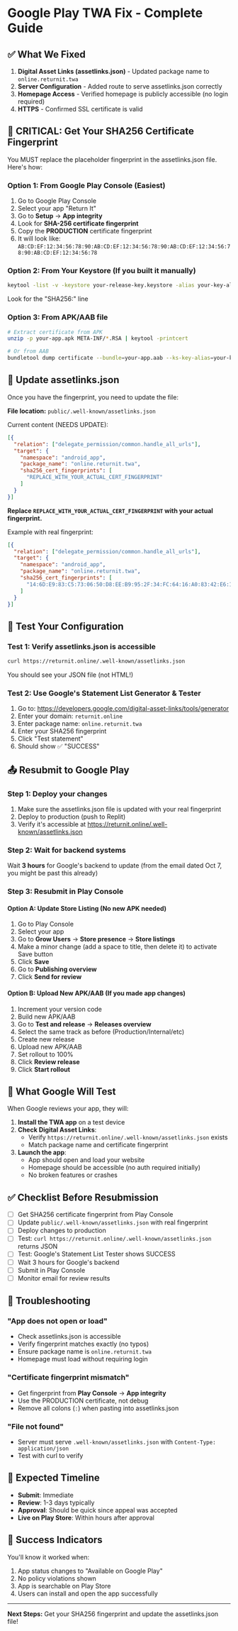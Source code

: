 # Google Play TWA Fix - Complete Guide

## ✅ What We Fixed

1. **Digital Asset Links (assetlinks.json)** - Updated package name to `online.returnit.twa`
2. **Server Configuration** - Added route to serve assetlinks.json correctly
3. **Homepage Access** - Verified homepage is publicly accessible (no login required)
4. **HTTPS** - Confirmed SSL certificate is valid

## 🔑 CRITICAL: Get Your SHA256 Certificate Fingerprint

You MUST replace the placeholder fingerprint in the assetlinks.json file. Here's how:

### Option 1: From Google Play Console (Easiest)
1. Go to Google Play Console
2. Select your app "Return It"
3. Go to **Setup** → **App integrity**
4. Look for **SHA-256 certificate fingerprint** 
5. Copy the **PRODUCTION** certificate fingerprint
6. It will look like: `AB:CD:EF:12:34:56:78:90:AB:CD:EF:12:34:56:78:90:AB:CD:EF:12:34:56:78:90:AB:CD:EF:12:34:56:78`

### Option 2: From Your Keystore (If you built it manually)
```bash
keytool -list -v -keystore your-release-key.keystore -alias your-key-alias
```
Look for the "SHA256:" line

### Option 3: From APK/AAB file
```bash
# Extract certificate from APK
unzip -p your-app.apk META-INF/*.RSA | keytool -printcert

# Or from AAB
bundletool dump certificate --bundle=your-app.aab --ks-key-alias=your-key-alias
```

## 📝 Update assetlinks.json

Once you have the fingerprint, you need to update the file:

**File location:** `public/.well-known/assetlinks.json`

Current content (NEEDS UPDATE):
```json
[{
  "relation": ["delegate_permission/common.handle_all_urls"],
  "target": {
    "namespace": "android_app",
    "package_name": "online.returnit.twa",
    "sha256_cert_fingerprints": [
      "REPLACE_WITH_YOUR_ACTUAL_CERT_FINGERPRINT"
    ]
  }
}]
```

**Replace `REPLACE_WITH_YOUR_ACTUAL_CERT_FINGERPRINT` with your actual fingerprint.**

Example with real fingerprint:
```json
[{
  "relation": ["delegate_permission/common.handle_all_urls"],
  "target": {
    "namespace": "android_app",
    "package_name": "online.returnit.twa",
    "sha256_cert_fingerprints": [
      "14:6D:E9:83:C5:73:06:50:D8:EE:B9:95:2F:34:FC:64:16:A0:83:42:E6:1D:BE:A8:8A:04:96:B2:3F:CF:44:E5"
    ]
  }
}]
```

## 🧪 Test Your Configuration

### Test 1: Verify assetlinks.json is accessible
```bash
curl https://returnit.online/.well-known/assetlinks.json
```
You should see your JSON file (not HTML!)

### Test 2: Use Google's Statement List Generator & Tester
1. Go to: https://developers.google.com/digital-asset-links/tools/generator
2. Enter your domain: `returnit.online`
3. Enter package name: `online.returnit.twa`
4. Enter your SHA256 fingerprint
5. Click "Test statement"
6. Should show ✅ "SUCCESS"

## 📤 Resubmit to Google Play

### Step 1: Deploy your changes
1. Make sure the assetlinks.json file is updated with your real fingerprint
2. Deploy to production (push to Replit)
3. Verify it's accessible at https://returnit.online/.well-known/assetlinks.json

### Step 2: Wait for backend systems
Wait **3 hours** for Google's backend to update (from the email dated Oct 7, you might be past this already)

### Step 3: Resubmit in Play Console

#### Option A: Update Store Listing (No new APK needed)
1. Go to Play Console
2. Select your app
3. Go to **Grow Users** → **Store presence** → **Store listings**
4. Make a minor change (add a space to title, then delete it) to activate Save button
5. Click **Save**
6. Go to **Publishing overview**
7. Click **Send for review**

#### Option B: Upload New APK/AAB (If you made app changes)
1. Increment your version code
2. Build new APK/AAB
3. Go to **Test and release** → **Releases overview**
4. Select the same track as before (Production/Internal/etc)
5. Create new release
6. Upload new APK/AAB
7. Set rollout to 100%
8. Click **Review release**
9. Click **Start rollout**

## 🎯 What Google Will Test

When Google reviews your app, they will:

1. **Install the TWA app** on a test device
2. **Check Digital Asset Links**: 
   - Verify `https://returnit.online/.well-known/assetlinks.json` exists
   - Match package name and certificate fingerprint
3. **Launch the app**:
   - App should open and load your website
   - Homepage should be accessible (no auth required initially)
   - No broken features or crashes

## ✅ Checklist Before Resubmission

- [ ] Get SHA256 certificate fingerprint from Play Console
- [ ] Update `public/.well-known/assetlinks.json` with real fingerprint
- [ ] Deploy changes to production
- [ ] Test: `curl https://returnit.online/.well-known/assetlinks.json` returns JSON
- [ ] Test: Google's Statement List Tester shows SUCCESS
- [ ] Wait 3 hours for Google's backend
- [ ] Submit in Play Console
- [ ] Monitor email for review results

## 🐛 Troubleshooting

### "App does not open or load"
- Check assetlinks.json is accessible
- Verify fingerprint matches exactly (no typos)
- Ensure package name is `online.returnit.twa`
- Homepage must load without requiring login

### "Certificate fingerprint mismatch"
- Get fingerprint from **Play Console** → **App integrity**
- Use the PRODUCTION certificate, not debug
- Remove all colons (`:`) when pasting into assetlinks.json

### "File not found"
- Server must serve `.well-known/assetlinks.json` with `Content-Type: application/json`
- Test with curl to verify

## 📧 Expected Timeline

- **Submit**: Immediate
- **Review**: 1-3 days typically
- **Approval**: Should be quick since appeal was accepted
- **Live on Play Store**: Within hours after approval

## 🎉 Success Indicators

You'll know it worked when:
1. App status changes to "Available on Google Play"
2. No policy violations shown
3. App is searchable on Play Store
4. Users can install and open the app successfully

---

**Next Steps:** Get your SHA256 fingerprint and update the assetlinks.json file!
